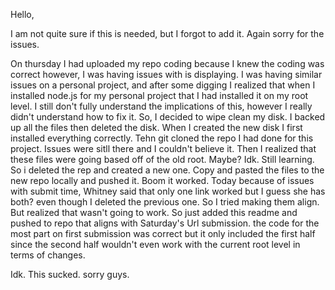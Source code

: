 Hello,

I am not quite sure if this is needed, but I forgot to add it. Again sorry for the issues. 

On thursday I had uploaded my repo coding because I knew the coding was correct however, I was having issues with is displaying. I was having similar issues on a personal project, and after some digging I realized that when I installed node.js for my personal project that I had installed it on my root level. I still don't fully understand the implications of this, however I really didn't understand how to fix it. So, I decided to wipe clean my disk. I backed up all the files then deleted the disk. When I created the new disk I first installed everything correctly. Tehn git cloned the repo I had done for this project. Issues were sitll there and I couldn't believe it. Then I realized that these files were going based off of the old root. Maybe? Idk. Still learning. So i deleted the rep and created a new one. Copy and pasted the files to the new repo locally and pushed it. Boom it worked. Today because of issues with submit time, Whitney said that only one link worked but I guess she has both? even though I deleted the previous one. So I tried making them align. But realized that wasn't going to work. So just added this readme and pushed to repo that aligns with Saturday's Url submission. the code for the most part on first submission was correct but it only included the first half since the second half wouldn't even work with the current root level in terms of changes.

Idk. This sucked. sorry guys.